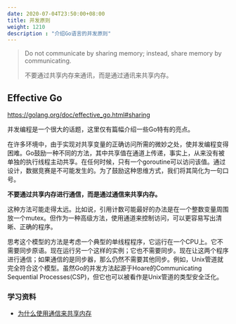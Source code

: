 ```yaml
---
date: 2020-07-04T23:50:00+08:00
title: 并发原则
weight: 1210
description : "介绍Go语言的并发原则"
---
```


> Do not communicate by sharing memory; instead, share memory by communicating.
>
> 不要通过共享内存来通讯，而是通过通讯来共享内存。

## Effective Go

https://golang.org/doc/effective_go.html#sharing

并发编程是一个很大的话题，这里仅有篇幅介绍一些Go特有的亮点。

在许多环境中，由于实现对共享变量的正确访问所需的微妙之处，使并发编程变得困难。Go鼓励一种不同的方法，其中共享值在通道上传递，事实上，从来没有被单独的执行线程主动共享。在任何时候，只有一个goroutine可以访问该值。通过设计，数据竞赛是不可能发生的。为了鼓励这种思维方式，我们将其简化为一句口号。

**不要通过共享内存进行通信，而是通过通信来共享内存。**

这种方法可能走得太远。比如说，引用计数可能最好的办法是在一个整数变量周围放一个mutex。但作为一种高级方法，使用通道来控制访问，可以更容易写出清晰、正确的程序。

思考这个模型的方法是考虑一个典型的单线程程序，它运行在一个CPU上。它不需要同步原语。现在运行另一个这样的实例；它也不需要同步。现在让这两个程序进行通信；如果通信的是同步器，那么仍然不需要其他同步。例如，Unix管道就完全符合这个模型。虽然Go的并发方法起源于Hoare的Communicating Sequential Processes(CSP)，但它也可以被看作是Unix管道的类型安全泛化。



### 学习资料

- [为什么使用通信来共享内存](https://draveness.me/whys-the-design-communication-shared-memory/)

